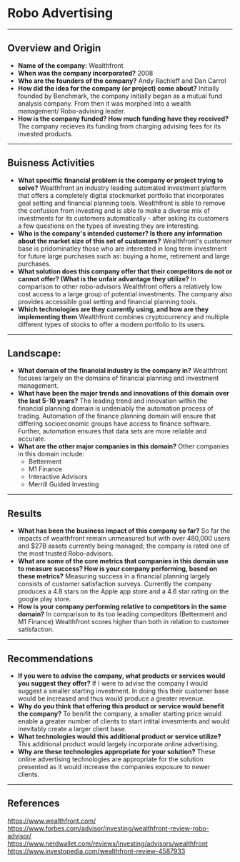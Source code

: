 # Robo Advertising 
---
## Overview and Origin 
* **Name of the company:** Wealthfront 
* **When was the company incorporated?** 2008
* **Who are the founders of the company?** Andy Rachleff and Dan Carrol
* **How did the idea for the company (or project) come about?** Initially founded by Benchmark, the company initially began as a mutual fund analysis company. From then it was morphed into a wealth management/ Robo-advising leader.
* **How is the company funded? How much funding have they received?** The company recieves its funding from charging advising fees for its invested products. 
--- 
## Buisness Activities 
* **What speciffic financial problem is the company or project trying to solve?** Wealthfront an industry leading automated investment platform that offers a completely digital stockmarket portfolio that incorporates goal setting and financial planning tools. Wealthfront is able to remove the confusion from investing and is able to make a diverse mix of investments for its customers automatically - after asking its customers a few questions on the types of investing they are interesting. 
* **Who is the company's intended customer? Is there any information about the market size of this set of customers?** Wealthfront's customer base is pridominatley those who are interested in long term investment for future large purchases such as: buying a home, retirement and large purchases.
* **What solution does this company offer that their competitors do not or cannot offer? (What is the unfair advantage they utilize?** In comparison to other robo-advisors Wealthfront offers a relatively low cost access to a large group of potential investments. The company also provides accessible goal setting  and financial planning tools.
* **Which technologies are they currently using, and how are they implementing them** Wealthfront combines cryptocurrency and multiple different types of stocks to offer a modern portfolio to its users.
---
## Landscape:
* **What domain of the financial industry is the company in?** Wealthfront focuses largely on the domains of financial planning and investment management.
* **What have been the major trends and innovations of this domain over the last 5-10 years?** The leading trend and innovation within the financial planning domain is undeniably the automation process of trading. Automation of the finance planning domain will ensure that differing socioeconomic groups have access to finance software. Further, automation ensures that data sets are more reliable and accurate.
* **What are the other major companies in this domain?** Other companies in this domain include:
   * Betterment
   * M1 Finance 
   * Interactive Advisors 
   * Merrill Guided Investing
---
## Results
* **What has been the business impact of this company so far?** So far the impacts of wealthfront remain unmeasured but with over 480,000 users  and $27B assets currently being managed; the company is rated one of the most trusted Robo-advisors.
* **What are some of the core metrics that companies in this domain use to measure success? How is your company performing, based on these metrics?** Measuring success in a financial planning largely consists of customer satisfaction surveys. Currently the company produces a 4.8 stars on the Apple app store and a 4.6 star rating on the google play store. 
* **How is your company performing relative to competitors in the same domain?** In comparison to its too leading compeditors (Betterment and M1 Finance) Wealthfront scores higher than both in relation to customer satisfaction. 
---
## Recommendations
* **If you were to advise the company, what products or services would you suggest they offer?** If I were to advise the company I would suggest a smaller starting investment. In doing this their customer base would be increased and thus would produce a greater revenue.
* **Why do you think that offering this product or service would benefit the company?** To benifit the company, a smaller starting price would enable a greater number of clients to start intital invesmtents and would inevitably create a larger client base. 
* **What technologies would this additional product or service utilize?** This additional product would largely incorporate online advertising. 
* **Why are these technologies appropriate for your solution?** These online advertising technologies are appropriate for the solution presented as it would increase the companies exposure to newer clients. 
---
## References 
https://www.wealthfront.com/ 
https://www.forbes.com/advisor/investing/wealthfront-review-robo-advisor/
https://www.nerdwallet.com/reviews/investing/advisors/wealthfront
https://www.investopedia.com/wealthfront-review-4587933
